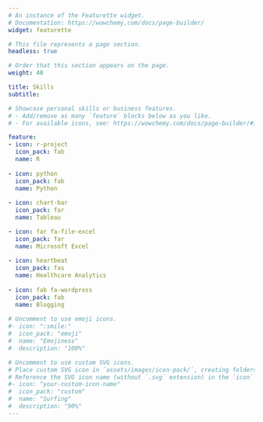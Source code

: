 ```yaml
---
# An instance of the Featurette widget.
# Documentation: https://wowchemy.com/docs/page-builder/
widget: featurette

# This file represents a page section.
headless: true

# Order that this section appears on the page.
weight: 40

title: Skills
subtitle:

# Showcase personal skills or business features.
# - Add/remove as many `feature` blocks below as you like.
# - For available icons, see: https://wowchemy.com/docs/page-builder/#icons

feature:
- icon: r-project
  icon_pack: fab
  name: R
  
- icon: python
  icon_pack: fab
  name: Python
  
- icon: chart-bar
  icon_pack: far
  name: Tableau

- icon: far fa-file-excel
  icon_pack: far
  name: Microsoft Excel 
  
- icon: heartbeat
  icon_pack: fas
  name: Healthcare Analytics  
  
- icon: fab fa-wordpress
  icon_pack: fab
  name: Blogging
  
# Uncomment to use emoji icons.
#- icon: ":smile:"
#  icon_pack: "emoji"
#  name: "Emojiness"
#  description: "100%"  

# Uncomment to use custom SVG icons.
# Place custom SVG icon in `assets/images/icon-pack/`, creating folders if necessary.
# Reference the SVG icon name (without `.svg` extension) in the `icon` field.
#- icon: "your-custom-icon-name"
#  icon_pack: "custom"
#  name: "Surfing"
#  description: "90%"
---
```

